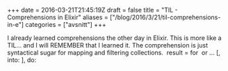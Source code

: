 +++
date = 2016-03-21T21:45:19Z
draft = false
title = "TIL - Comprehensions in Elixir"
aliases = ["/blog/2016/3/21/til-comprehensions-in-e"]
categories = ["avsnitt"]
+++

I already learned comprehensions the other day in Elixir. This is more like a TIL... and I will REMEMBER that I learned it.
The comprehension is just syntactical sugar for mapping and filtering collections.&nbsp;
result = for &nbsp;or ... [, into:&nbsp;], do: 

